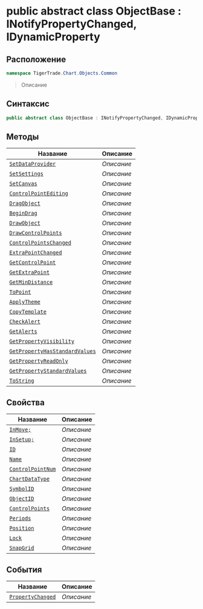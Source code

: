 
# public abstract class ObjectBase : INotifyPropertyChanged, IDynamicProperty
## Расположение
```csharp
namespace TigerTrade.Chart.Objects.Common
```



> Описание

## Синтаксис
```csharp
public abstract class ObjectBase : INotifyPropertyChanged, IDynamicProperty
```


## Методы
| Название | Описание |
| --- | --- |
| [`SetDataProvider`](./ObjectBase.cs/Методы/SetDataProvider.md) | *Описание* |
| [`SetSettings`](./ObjectBase.cs/Методы/SetSettings.md) | *Описание* |
| [`SetCanvas`](./ObjectBase.cs/Методы/SetCanvas.md) | *Описание* |
| [`ControlPointEditing`](./ObjectBase.cs/Методы/ControlPointEditing.md) | *Описание* |
| [`DragObject`](./ObjectBase.cs/Методы/DragObject.md) | *Описание* |
| [`BeginDrag`](./ObjectBase.cs/Методы/BeginDrag.md) | *Описание* |
| [`DrawObject`](./ObjectBase.cs/Методы/DrawObject.md) | *Описание* |
| [`DrawControlPoints`](./ObjectBase.cs/Методы/DrawControlPoints.md) | *Описание* |
| [`ControlPointsChanged`](./ObjectBase.cs/Методы/ControlPointsChanged.md) | *Описание* |
| [`ExtraPointChanged`](./ObjectBase.cs/Методы/ExtraPointChanged.md) | *Описание* |
| [`GetControlPoint`](./ObjectBase.cs/Методы/GetControlPoint.md) | *Описание* |
| [`GetExtraPoint`](./ObjectBase.cs/Методы/GetExtraPoint.md) | *Описание* |
| [`GetMinDistance`](./ObjectBase.cs/Методы/GetMinDistance.md) | *Описание* |
| [`ToPoint`](./ObjectBase.cs/Методы/ToPoint.md) | *Описание* |
| [`ApplyTheme`](./ObjectBase.cs/Методы/ApplyTheme.md) | *Описание* |
| [`CopyTemplate`](./ObjectBase.cs/Методы/CopyTemplate.md) | *Описание* |
| [`CheckAlert`](./ObjectBase.cs/Методы/CheckAlert.md) | *Описание* |
| [`GetAlerts`](./ObjectBase.cs/Методы/GetAlerts.md) | *Описание* |
| [`GetPropertyVisibility`](./ObjectBase.cs/Методы/GetPropertyVisibility.md) | *Описание* |
| [`GetPropertyHasStandardValues`](./ObjectBase.cs/Методы/GetPropertyHasStandardValues.md) | *Описание* |
| [`GetPropertyReadOnly`](./ObjectBase.cs/Методы/GetPropertyReadOnly.md) | *Описание* |
| [`GetPropertyStandardValues`](./ObjectBase.cs/Методы/GetPropertyStandardValues.md) | *Описание* |
| [`ToString`](./ObjectBase.cs/Методы/ToString.md) | *Описание* |

## Свойства
| Название | Описание |
| --- | --- |
| [`InMove;`](./ObjectBase.cs/Свойства/InMove;.md) | *Описание* |
| [`InSetup;`](./ObjectBase.cs/Свойства/InSetup;.md) | *Описание* |
| [`ID`](./ObjectBase.cs/Свойства/ID.md) | *Описание* |
| [`Name`](./ObjectBase.cs/Свойства/Name.md) | *Описание* |
| [`ControlPointNum`](./ObjectBase.cs/Свойства/ControlPointNum.md) | *Описание* |
| [`ChartDataType`](./ObjectBase.cs/Свойства/ChartDataType.md) | *Описание* |
| [`SymbolID`](./ObjectBase.cs/Свойства/SymbolID.md) | *Описание* |
| [`ObjectID`](./ObjectBase.cs/Свойства/ObjectID.md) | *Описание* |
| [`ControlPoints`](./ObjectBase.cs/Свойства/ControlPoints.md) | *Описание* |
| [`Periods`](./ObjectBase.cs/Свойства/Periods.md) | *Описание* |
| [`Position`](./ObjectBase.cs/Свойства/Position.md) | *Описание* |
| [`Lock`](./ObjectBase.cs/Свойства/Lock.md) | *Описание* |
| [`SnapGrid`](./ObjectBase.cs/Свойства/SnapGrid.md) | *Описание* |

## События
| Название | Описание |
| --- | --- |
| [`PropertyChanged`](./ObjectBase.cs/События/PropertyChanged.md) | *Описание* |



